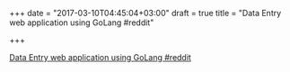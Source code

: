 +++
date = "2017-03-10T04:45:04+03:00"
draft = true
title = "Data Entry web application using GoLang  #reddit"

+++

<p><a href="https://t.co/irvkbSTxt4">Data Entry web application using GoLang  #reddit</a></p>

